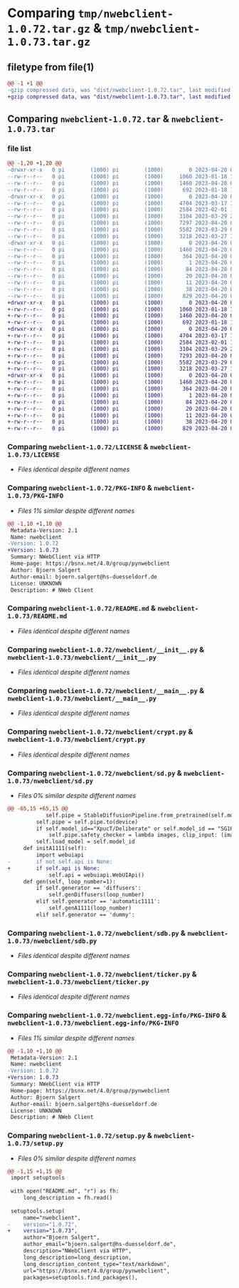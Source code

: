 # Comparing `tmp/nwebclient-1.0.72.tar.gz` & `tmp/nwebclient-1.0.73.tar.gz`

## filetype from file(1)

```diff
@@ -1 +1 @@
-gzip compressed data, was "dist/nwebclient-1.0.72.tar", last modified: Thu Apr 20 09:48:56 2023, max compression
+gzip compressed data, was "dist/nwebclient-1.0.73.tar", last modified: Thu Apr 20 09:57:33 2023, max compression
```

## Comparing `nwebclient-1.0.72.tar` & `nwebclient-1.0.73.tar`

### file list

```diff
@@ -1,20 +1,20 @@
-drwxr-xr-x   0 pi        (1000) pi        (1000)        0 2023-04-20 09:48:56.008598 nwebclient-1.0.72/
--rw-r--r--   0 pi        (1000) pi        (1000)     1060 2023-01-18 15:38:31.000000 nwebclient-1.0.72/LICENSE
--rw-r--r--   0 pi        (1000) pi        (1000)     1460 2023-04-20 09:48:56.008598 nwebclient-1.0.72/PKG-INFO
--rw-r--r--   0 pi        (1000) pi        (1000)      692 2023-01-18 15:38:31.000000 nwebclient-1.0.72/README.md
-drwxr-xr-x   0 pi        (1000) pi        (1000)        0 2023-04-20 09:48:56.008598 nwebclient-1.0.72/nwebclient/
--rw-r--r--   0 pi        (1000) pi        (1000)     4704 2023-03-17 18:34:02.000000 nwebclient-1.0.72/nwebclient/__init__.py
--rw-r--r--   0 pi        (1000) pi        (1000)     2584 2023-02-01 15:16:08.000000 nwebclient-1.0.72/nwebclient/__main__.py
--rw-r--r--   0 pi        (1000) pi        (1000)     3104 2023-03-29 20:50:31.000000 nwebclient-1.0.72/nwebclient/crypt.py
--rw-r--r--   0 pi        (1000) pi        (1000)     7297 2023-04-20 09:48:43.000000 nwebclient-1.0.72/nwebclient/sd.py
--rw-r--r--   0 pi        (1000) pi        (1000)     5582 2023-03-29 09:33:58.000000 nwebclient-1.0.72/nwebclient/sdb.py
--rw-r--r--   0 pi        (1000) pi        (1000)     3218 2023-03-27 16:42:32.000000 nwebclient-1.0.72/nwebclient/ticker.py
-drwxr-xr-x   0 pi        (1000) pi        (1000)        0 2023-04-20 09:48:56.008598 nwebclient-1.0.72/nwebclient.egg-info/
--rw-r--r--   0 pi        (1000) pi        (1000)     1460 2023-04-20 09:48:55.000000 nwebclient-1.0.72/nwebclient.egg-info/PKG-INFO
--rw-r--r--   0 pi        (1000) pi        (1000)      364 2023-04-20 09:48:55.000000 nwebclient-1.0.72/nwebclient.egg-info/SOURCES.txt
--rw-r--r--   0 pi        (1000) pi        (1000)        1 2023-04-20 09:48:55.000000 nwebclient-1.0.72/nwebclient.egg-info/dependency_links.txt
--rw-r--r--   0 pi        (1000) pi        (1000)       84 2023-04-20 09:48:55.000000 nwebclient-1.0.72/nwebclient.egg-info/entry_points.txt
--rw-r--r--   0 pi        (1000) pi        (1000)       20 2023-04-20 09:48:55.000000 nwebclient-1.0.72/nwebclient.egg-info/requires.txt
--rw-r--r--   0 pi        (1000) pi        (1000)       11 2023-04-20 09:48:55.000000 nwebclient-1.0.72/nwebclient.egg-info/top_level.txt
--rw-r--r--   0 pi        (1000) pi        (1000)       38 2023-04-20 09:48:56.008598 nwebclient-1.0.72/setup.cfg
--rw-r--r--   0 pi        (1000) pi        (1000)      829 2023-04-20 09:48:53.000000 nwebclient-1.0.72/setup.py
+drwxr-xr-x   0 pi        (1000) pi        (1000)        0 2023-04-20 09:57:33.721127 nwebclient-1.0.73/
+-rw-r--r--   0 pi        (1000) pi        (1000)     1060 2023-01-18 15:38:31.000000 nwebclient-1.0.73/LICENSE
+-rw-r--r--   0 pi        (1000) pi        (1000)     1460 2023-04-20 09:57:33.721127 nwebclient-1.0.73/PKG-INFO
+-rw-r--r--   0 pi        (1000) pi        (1000)      692 2023-01-18 15:38:31.000000 nwebclient-1.0.73/README.md
+drwxr-xr-x   0 pi        (1000) pi        (1000)        0 2023-04-20 09:57:33.721127 nwebclient-1.0.73/nwebclient/
+-rw-r--r--   0 pi        (1000) pi        (1000)     4704 2023-03-17 18:34:02.000000 nwebclient-1.0.73/nwebclient/__init__.py
+-rw-r--r--   0 pi        (1000) pi        (1000)     2584 2023-02-01 15:16:08.000000 nwebclient-1.0.73/nwebclient/__main__.py
+-rw-r--r--   0 pi        (1000) pi        (1000)     3104 2023-03-29 20:50:31.000000 nwebclient-1.0.73/nwebclient/crypt.py
+-rw-r--r--   0 pi        (1000) pi        (1000)     7293 2023-04-20 09:51:31.000000 nwebclient-1.0.73/nwebclient/sd.py
+-rw-r--r--   0 pi        (1000) pi        (1000)     5582 2023-03-29 09:33:58.000000 nwebclient-1.0.73/nwebclient/sdb.py
+-rw-r--r--   0 pi        (1000) pi        (1000)     3218 2023-03-27 16:42:32.000000 nwebclient-1.0.73/nwebclient/ticker.py
+drwxr-xr-x   0 pi        (1000) pi        (1000)        0 2023-04-20 09:57:33.721127 nwebclient-1.0.73/nwebclient.egg-info/
+-rw-r--r--   0 pi        (1000) pi        (1000)     1460 2023-04-20 09:57:33.000000 nwebclient-1.0.73/nwebclient.egg-info/PKG-INFO
+-rw-r--r--   0 pi        (1000) pi        (1000)      364 2023-04-20 09:57:33.000000 nwebclient-1.0.73/nwebclient.egg-info/SOURCES.txt
+-rw-r--r--   0 pi        (1000) pi        (1000)        1 2023-04-20 09:57:33.000000 nwebclient-1.0.73/nwebclient.egg-info/dependency_links.txt
+-rw-r--r--   0 pi        (1000) pi        (1000)       84 2023-04-20 09:57:33.000000 nwebclient-1.0.73/nwebclient.egg-info/entry_points.txt
+-rw-r--r--   0 pi        (1000) pi        (1000)       20 2023-04-20 09:57:33.000000 nwebclient-1.0.73/nwebclient.egg-info/requires.txt
+-rw-r--r--   0 pi        (1000) pi        (1000)       11 2023-04-20 09:57:33.000000 nwebclient-1.0.73/nwebclient.egg-info/top_level.txt
+-rw-r--r--   0 pi        (1000) pi        (1000)       38 2023-04-20 09:57:33.721127 nwebclient-1.0.73/setup.cfg
+-rw-r--r--   0 pi        (1000) pi        (1000)      829 2023-04-20 09:51:19.000000 nwebclient-1.0.73/setup.py
```

### Comparing `nwebclient-1.0.72/LICENSE` & `nwebclient-1.0.73/LICENSE`

 * *Files identical despite different names*

### Comparing `nwebclient-1.0.72/PKG-INFO` & `nwebclient-1.0.73/PKG-INFO`

 * *Files 1% similar despite different names*

```diff
@@ -1,10 +1,10 @@
 Metadata-Version: 2.1
 Name: nwebclient
-Version: 1.0.72
+Version: 1.0.73
 Summary: NWebClient via HTTP
 Home-page: https://bsnx.net/4.0/group/pynwebclient
 Author: Bjoern Salgert
 Author-email: bjoern.salgert@hs-duesseldorf.de
 License: UNKNOWN
 Description: # NWeb Client
```

### Comparing `nwebclient-1.0.72/README.md` & `nwebclient-1.0.73/README.md`

 * *Files identical despite different names*

### Comparing `nwebclient-1.0.72/nwebclient/__init__.py` & `nwebclient-1.0.73/nwebclient/__init__.py`

 * *Files identical despite different names*

### Comparing `nwebclient-1.0.72/nwebclient/__main__.py` & `nwebclient-1.0.73/nwebclient/__main__.py`

 * *Files identical despite different names*

### Comparing `nwebclient-1.0.72/nwebclient/crypt.py` & `nwebclient-1.0.73/nwebclient/crypt.py`

 * *Files identical despite different names*

### Comparing `nwebclient-1.0.72/nwebclient/sd.py` & `nwebclient-1.0.73/nwebclient/sd.py`

 * *Files 0% similar despite different names*

```diff
@@ -65,15 +65,15 @@
            self.pipe = StableDiffusionPipeline.from_pretrained(self.model_id, scheduler=self.scheduler, custom_pipeline="lpw_stable_diffusion", torch_dtype=torch.float16, revision=model_revision)
         self.pipe = self.pipe.to(device)
         if self.model_id=="XpucT/Deliberate" or self.model_id == "SG161222/Realistic_Vision_V1.4_Fantasy.ai":
             self.pipe.safety_checker = lambda images, clip_input: (images, False)
         self.load_model = self.model_id
     def initA1111(self):
         import webuiapi
-        if not self.api is None:
+        if self.api is None:
             self.api = webuiapi.WebUIApi()
     def gen(self, loop_number=1):
         if self.generator == 'diffusers':
             self.genDiffusers(loop_number)
         elif self.generator == 'automatic1111':
             self.genA1111(loop_number)
         elif self.generator == 'dummy':
```

### Comparing `nwebclient-1.0.72/nwebclient/sdb.py` & `nwebclient-1.0.73/nwebclient/sdb.py`

 * *Files identical despite different names*

### Comparing `nwebclient-1.0.72/nwebclient/ticker.py` & `nwebclient-1.0.73/nwebclient/ticker.py`

 * *Files identical despite different names*

### Comparing `nwebclient-1.0.72/nwebclient.egg-info/PKG-INFO` & `nwebclient-1.0.73/nwebclient.egg-info/PKG-INFO`

 * *Files 1% similar despite different names*

```diff
@@ -1,10 +1,10 @@
 Metadata-Version: 2.1
 Name: nwebclient
-Version: 1.0.72
+Version: 1.0.73
 Summary: NWebClient via HTTP
 Home-page: https://bsnx.net/4.0/group/pynwebclient
 Author: Bjoern Salgert
 Author-email: bjoern.salgert@hs-duesseldorf.de
 License: UNKNOWN
 Description: # NWeb Client
```

### Comparing `nwebclient-1.0.72/setup.py` & `nwebclient-1.0.73/setup.py`

 * *Files 0% similar despite different names*

```diff
@@ -1,15 +1,15 @@
 import setuptools
 
 with open("README.md", "r") as fh:
     long_description = fh.read()
 
 setuptools.setup(
     name="nwebclient",
-    version="1.0.72",
+    version="1.0.73",
     author="Bjoern Salgert",
     author_email="bjoern.salgert@hs-duesseldorf.de",
     description="NWebClient via HTTP",
     long_description=long_description,
     long_description_content_type="text/markdown",
     url="https://bsnx.net/4.0/group/pynwebclient",
     packages=setuptools.find_packages(),
```

